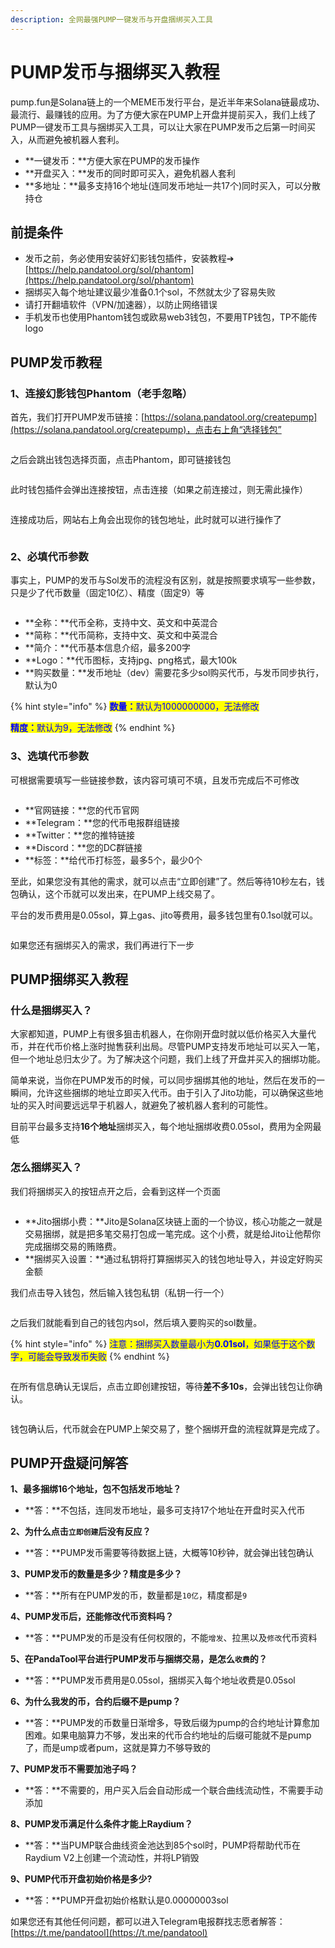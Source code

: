 ```yaml
---
description: 全网最强PUMP一键发币与开盘捆绑买入工具
---
```


# PUMP发币与捆绑买入教程

pump.fun是Solana链上的一个MEME币发行平台，是近半年来Solana链最成功、最流行、最赚钱的应用。为了方便大家在PUMP上开盘并提前买入，我们上线了PUMP一键发币工具与捆绑买入工具，可以让大家在PUMP发币之后第一时间买入，从而避免被机器人套利。

* **一键发币：**方便大家在PUMP的发币操作
* **开盘买入：**发币的同时即可买入，避免机器人套利
* **多地址：**最多支持16个地址(连同发币地址一共17个)同时买入，可以分散持仓

## 前提条件

* 发币之前，务必使用安装好幻影钱包插件，安装教程➔ [https://help.pandatool.org/sol/phantom](https://help.pandatool.org/sol/phantom)
* 捆绑买入每个地址建议最少准备0.1个sol，不然就太少了容易失败
* 请打开翻墙软件（VPN/加速器），以防止网络错误
* 手机发币也使用Phantom钱包或欧易web3钱包，不要用TP钱包，TP不能传logo

## PUMP发币教程

### 1、连接幻影钱包Phantom（老手忽略） <a href="#id-1-lian-jie-huan-ying-qian-bao-phantom" id="id-1-lian-jie-huan-ying-qian-bao-phantom"></a>

首先，我们打开PUMP发币链接：[https://solana.pandatool.org/createpump](https://solana.pandatool.org/createpump)，点击右上角“选择钱包”

<figure><img src="../.gitbook/assets/1-连接钱包 (2).png" alt=""><figcaption></figcaption></figure>

之后会跳出钱包选择页面，点击Phantom，即可链接钱包

<figure><img src="../.gitbook/assets/2-选择幻影钱包.png" alt=""><figcaption></figcaption></figure>

此时钱包插件会弹出连接按钮，点击连接（如果之前连接过，则无需此操作）

<figure><img src="../.gitbook/assets/点击连接.png" alt=""><figcaption></figcaption></figure>

连接成功后，网站右上角会出现你的钱包地址，此时就可以进行操作了

<figure><img src="../.gitbook/assets/4-显示钱包地址.png" alt=""><figcaption></figcaption></figure>

### 2、必填代币参数 <a href="#id-1-lian-jie-huan-ying-qian-bao-phantom" id="id-1-lian-jie-huan-ying-qian-bao-phantom"></a>

事实上，PUMP的发币与Sol发币的流程没有区别，就是按照要求填写一些参数，只是少了代币数量（固定10亿）、精度（固定9）等

<figure><img src="../.gitbook/assets/5-必填内容.png" alt=""><figcaption></figcaption></figure>

* **全称：**代币全称，支持中文、英文和中英混合
* **简称：**代币简称，支持中文、英文和中英混合
* **简介：**代币基本信息介绍，最多200字
* **Logo：**代币图标，支持jpg、png格式，最大100k
* **购买数量：**发币地址（dev）需要花多少sol购买代币，与发币同步执行，默认为0

{% hint style="info" %}
<mark style="color:blue;">**数量：**</mark><mark style="color:blue;">默认为1000000000，无法修改</mark>

<mark style="color:blue;">**精度：**</mark><mark style="color:blue;">默认为9，无法修改</mark>
{% endhint %}

### 3、选填代币参数 <a href="#id-1-lian-jie-huan-ying-qian-bao-phantom" id="id-1-lian-jie-huan-ying-qian-bao-phantom"></a>

可根据需要填写一些链接参数，该内容可填可不填，且发币完成后不可修改

<figure><img src="../.gitbook/assets/6-选填参数.png" alt=""><figcaption></figcaption></figure>

* **官网链接：**您的代币官网
* **Telegram：**您的代币电报群组链接
* **Twitter：**您的推特链接
* **Discord：**您的DC群链接
* **标签：**给代币打标签，最多5个，最少0个

至此，如果您没有其他的需求，就可以点击“立即创建”了。然后等待10秒左右，钱包确认，这个币就可以发出来，在PUMP上线交易了。

平台的发币费用是0.05sol，算上gas、jito等费用，最多钱包里有0.1sol就可以。

<figure><img src="../.gitbook/assets/7-创建代币.png" alt=""><figcaption></figcaption></figure>

如果您还有捆绑买入的需求，我们再进行下一步

## PUMP捆绑买入教程

### 什么是捆绑买入？

大家都知道，PUMP上有很多狙击机器人，在你刚开盘时就以低价格买入大量代币，并在代币价格上涨时抛售获利出局。尽管PUMP支持发币地址可以买入一笔，但一个地址总归太少了。为了解决这个问题，我们上线了开盘并买入的捆绑功能。

简单来说，当你在PUMP发币的时候，可以同步捆绑其他的地址，然后在发币的一瞬间，允许这些捆绑的地址立即买入代币。由于引入了Jito功能，可以确保这些地址的买入时间要远远早于机器人，就避免了被机器人套利的可能性。

目前平台最多支持**16个地址**捆绑买入，每个地址捆绑收费0.05sol，费用为全网最低

### 怎么捆绑买入？

我们将捆绑买入的按钮点开之后，会看到这样一个页面

<figure><img src="../.gitbook/assets/8-捆绑买入解释.png" alt=""><figcaption></figcaption></figure>

* **Jito捆绑小费：**Jito是Solana区块链上面的一个协议，核心功能之一就是交易捆绑，就是把多笔交易打包成一笔完成。这个小费，就是给Jito让他帮你完成捆绑交易的贿赂费。
* **捆绑买入设置：**通过私钥将打算捆绑买入的钱包地址导入，并设定好购买金额

我们点击导入钱包，然后输入钱包私钥（私钥一行一个）

<figure><img src="../.gitbook/assets/9-输入私钥.png" alt=""><figcaption></figcaption></figure>

之后我们就能看到自己的钱包内sol，然后填入要购买的sol数量。

{% hint style="info" %}
<mark style="color:blue;">注意：捆绑买入数量最小为</mark><mark style="color:blue;">**0.01sol**</mark><mark style="color:blue;">，如果低于这个数字，可能会导致发币失败</mark>
{% endhint %}

<figure><img src="../.gitbook/assets/10-导入钱包.png" alt=""><figcaption></figcaption></figure>

在所有信息确认无误后，点击立即创建按钮，等待**差不多10s**，会弹出钱包让你确认。

<figure><img src="../.gitbook/assets/11-钱包确认 (1).png" alt=""><figcaption></figcaption></figure>

钱包确认后，代币就会在PUMP上架交易了，整个捆绑开盘的流程就算是完成了。

## PUMP开盘疑问解答

**1、最多捆绑16个地址，包不包括发币地址？**

* **答：**不包括，连同发币地址，最多可支持17个地址在开盘时买入代币

**2、为什么点击`立即创建`后没有反应？**

* **答：**PUMP发币需要等待数据上链，大概等10秒钟，就会弹出钱包确认

**3、PUMP发币的数量是多少？精度是多少？**

* **答：**所有在PUMP发的币，数量都是`10亿`，精度都是`9`

**4、PUMP发币后，还能修改代币资料吗？**

* **答：**PUMP发的币是没有任何权限的，不能`增发`、拉黑以及`修改`代币资料

**5、在PandaTool平台进行PUMP发币与捆绑交易，是怎么`收费`的？**

* **答：**PUMP发币费用是0.05sol，捆绑买入每个地址收费是0.05sol

**6、为什么我发的币，合约后缀不是pump？**

* **答：**PUMP发的币数量日渐增多，导致后缀为pump的合约地址计算愈加困难。如果电脑算力不够，发出来的代币合约地址的后缀可能就不是pump了，而是ump或者pum，这就是算力不够导致的

**7、PUMP发币不需要加池子吗？**

* **答：**不需要的，用户买入后会自动形成一个联合曲线流动性，不需要手动添加

**8、PUMP发币满足什么条件才能上Raydium？**

* **答：**当PUMP联合曲线资金池达到85个sol时，PUMP将帮助代币在Raydium V2上创建一个流动性，并将LP销毁

**9、PUMP代币开盘初始价格是多少?**

* **答：**PUMP开盘初始价格默认是0.00000003sol

如果您还有其他任何问题，都可以进入Telegram电报群找志愿者解答： [https://t.me/pandatool](https://t.me/pandatool)
